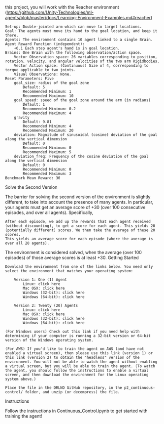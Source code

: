 this project, you will work with the Reacher environment (https://github.com/Unity-Technologies/ml-agents/blob/master/docs/Learning-Environment-Examples.md#reacher)

    Set-up: Double-jointed arm which can move to target locations.
    Goal: The agents must move its hand to the goal location, and keep it there.
    Agents: The environment contains 10 agent linked to a single Brain.
    Agent Reward Function (independent):
        +0.1 Each step agent's hand is in goal location.
    Brains: One Brain with the following observation/action space.
        Vector Observation space: 26 variables corresponding to position, rotation, velocity, and angular velocities of the two arm Rigidbodies.
        Vector Action space: (Continuous) Size of 4, corresponding to torque applicable to two joints.
        Visual Observations: None.
    Reset Parameters: Five
        goal_size: radius of the goal zone
            Default: 5
            Recommended Minimum: 1
            Recommended Maximum: 10
        goal_speed: speed of the goal zone around the arm (in radians)
            Default: 1
            Recommended Minimum: 0.2
            Recommended Maximum: 4
        gravity
            Default: 9.81
            Recommended Minimum: 4
            Recommended Maximum: 20
        deviation: Magnitude of sinusoidal (cosine) deviation of the goal along the vertical dimension
            Default: 0
            Recommended Minimum: 0
            Recommended Maximum: 5
        deviation_freq: Frequency of the cosine deviation of the goal along the vertical dimension
            Default: 0
            Recommended Minimum: 0
            Recommended Maximum: 3
    Benchmark Mean Reward: 30



 Solve the Second Version

The barrier for solving the second version of the environment is slightly different, to take into account the presence of many agents. In particular, your agents must get an average score of +30 (over 100 consecutive episodes, and over all agents). Specifically,

    After each episode, we add up the rewards that each agent received (without discounting), to get a score for each agent. This yields 20 (potentially different) scores. We then take the average of these 20 scores.
    This yields an average score for each episode (where the average is over all 20 agents).

The environment is considered solved, when the average (over 100 episodes) of those average scores is at least +30.
Getting Started

    Download the environment from one of the links below. You need only select the environment that matches your operating system:

        Version 1: One (1) Agent
            Linux: click here
            Mac OSX: click here
            Windows (32-bit): click here
            Windows (64-bit): click here

        Version 2: Twenty (20) Agents
            Linux: click here
            Mac OSX: click here
            Windows (32-bit): click here
            Windows (64-bit): click here

    (For Windows users) Check out this link if you need help with determining if your computer is running a 32-bit version or 64-bit version of the Windows operating system.

    (For AWS) If you'd like to train the agent on AWS (and have not enabled a virtual screen), then please use this link (version 1) or this link (version 2) to obtain the "headless" version of the environment. You will not be able to watch the agent without enabling a virtual screen, but you will be able to train the agent. (To watch the agent, you should follow the instructions to enable a virtual screen, and then download the environment for the Linux operating system above.)

    Place the file in the DRLND GitHub repository, in the p2_continuous-control/ folder, and unzip (or decompress) the file.

Instructions

Follow the instructions in Continuous_Control.ipynb to get started with training the agent!
